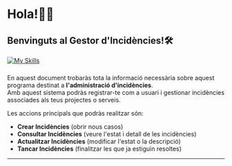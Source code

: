 <h1>Hola!​👋​🚀​</h1>
<h2>Benvinguts al Gestor d'Incidències!🛠️​</h2>

[![My Skills](https://skillicons.dev/icons?i=js,html,nodejs,bootstrap)](https://skillicons.dev)

###
En aquest document trobaràs tota la informació necessària sobre aquest programa destinat a **l'administració d'incidències**.  
Amb aquest sistema podràs registrar-te com a usuari i gestionar incidències associades als teus projectes o serveis.

Les accions principals que podràs realitzar són:
- **Crear Incidències** (obrir nous casos)
- **Consultar Incidències** (veure l'estat i detall de les incidències)
- **Actualitzar Incidències** (modificar l'estat o la descripció)
- **Tancar Incidències** (finalitzar les que ja estiguin resoltes)

---
